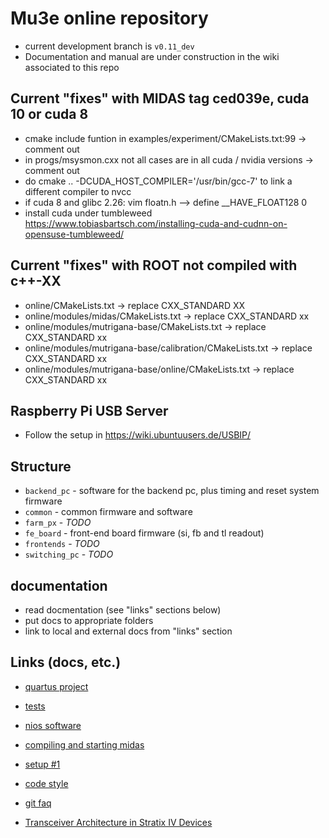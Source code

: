 # Mu3e online repository

- current development branch is `v0.11_dev`
- Documentation and manual are under construction in the wiki associated to this repo

## Current "fixes" with MIDAS tag ced039e, cuda 10 or cuda 8

- cmake include funtion in examples/experiment/CMakeLists.txt:99 -> comment out
- in progs/msysmon.cxx not all cases are in all cuda / nvidia versions -> comment out 
- do cmake .. -DCUDA_HOST_COMPILER='/usr/bin/gcc-7' to link a different compiler to nvcc
- if cuda 8 and glibc 2.26: vim floatn.h --> define __HAVE_FLOAT128 0
- install cuda under tumbleweed https://www.tobiasbartsch.com/installing-cuda-and-cudnn-on-opensuse-tumbleweed/

## Current "fixes" with ROOT not compiled with c++-XX

- online/CMakeLists.txt -> replace CXX_STANDARD XX
- online/modules/midas/CMakeLists.txt -> replace CXX_STANDARD xx
- online/modules/mutrigana-base/CMakeLists.txt -> replace CXX_STANDARD xx
- online/modules/mutrigana-base/calibration/CMakeLists.txt -> replace CXX_STANDARD xx
- online/modules/mutrigana-base/online/CMakeLists.txt -> replace CXX_STANDARD xx

## Raspberry Pi USB Server

- Follow the setup in https://wiki.ubuntuusers.de/USBIP/

## Structure

- `backend_pc` - software for the backend pc, plus timing and reset system firmware
- `common` - common firmware and software
- `farm_px` - _TODO_
- `fe_board` - front-end board firmware (si, fb and tl readout)
- `frontends` - _TODO_
- `switching_pc` - _TODO_

## documentation

- read docmentation (see "links" sections below)
- put docs to appropriate folders
- link to local and external docs from "links" section

## Links (docs, etc.)

- [quartus project](docs/quartus.md)
- [tests](docs/tests.md)
- [nios software](docs/nios.md)
- [compiling and starting midas](docs/midas.md)
- [setup #1](docs/setup1.md)
- [code style](docs/style.md)
- [git faq](docs/git.md)

- [Transceiver Architecture in Stratix IV Devices](https://www.intel.com/content/dam/www/programmable/us/en/pdfs/literature/hb/stratix-iv/stx4_siv52001.pdf)
